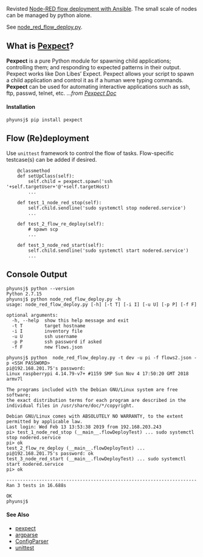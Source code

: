 
Revisted [Node-RED flow deployment with Ansible](https://github.com/phyunsj/automate-it/blob/master/README.md). The small scale of nodes can be managed by python alone. 

See [node_red_flow_deploy.py](https://github.com/phyunsj/automate-it/blob/master/2-flow-deploy-py/node_red_flow_deploy.py). 

## What is [Pexpect](https://github.com/pexpect/pexpect)?

**Pexpect** is a pure Python module for spawning child applications; controlling them; and responding to expected patterns in their output. Pexpect works like Don Libes’ Expect. Pexpect allows your script to spawn a child application and control it as if a human were typing commands. **Pexpect** can be used for automating interactive applications such as ssh, ftp, passwd, telnet, etc. ..._from [Pexpect Doc](https://pexpect.readthedocs.io/en/stable/)_

#### Installation

```
phyunsj$ pip install pexpect
```

## Flow (Re)deployment 

Use `unittest` framework to control the flow of tasks. Flow-specific testcase(s) can be added if desired.

```
    @classmethod
    def setUpClass(self):
        self.child = pexpect.spawn('ssh '+self.targetUser+'@'+self.targetHost)        
        ...

    def test_1_node_red_stop(self):
        self.child.sendline('sudo systemctl stop nodered.service')
        ...
        
    def test_2_flow_re_deploy(self):
        # spawn scp
        ...
        
    def test_3_node_red_start(self):
        self.child.sendline('sudo systemctl start nodered.service')
        ...
```

## Console Output

```
phyunsj$ python --version
Python 2.7.15
phyunsj$ python node_red_flow_deploy.py -h
usage: node_red_flow_deploy.py [-h] [-t T] [-i I] [-u U] [-p P] [-f F]

optional arguments:
  -h, --help  show this help message and exit
  -t T        target hostname
  -i I        inventory file
  -u U        ssh username
  -p P        ssh password if asked
  -f F        new flows.json
```

```
phyunsj$ python  node_red_flow_deploy.py -t dev -u pi -f flows2.json -p <SSH PASSWORD>
pi@192.168.201.75's password:
Linux raspberrypi 4.14.79-v7+ #1159 SMP Sun Nov 4 17:50:20 GMT 2018 armv7l

The programs included with the Debian GNU/Linux system are free software;
the exact distribution terms for each program are described in the
individual files in /usr/share/doc/*/copyright.

Debian GNU/Linux comes with ABSOLUTELY NO WARRANTY, to the extent
permitted by applicable law.
Last login: Wed Feb 13 13:53:38 2019 from 192.168.203.243
pi> test_1_node_red_stop (__main__.flowDeployTest) ... sudo systemctl stop nodered.service
pi> ok
test_2_flow_re_deploy (__main__.flowDeployTest) ... pi@192.168.201.75's password: ok
test_3_node_red_start (__main__.flowDeployTest) ... sudo systemctl start nodered.service
pi> ok

----------------------------------------------------------------------
Ran 3 tests in 16.688s

OK
phyunsj$
```

#### See Also

- [pexpect](https://pexpect.readthedocs.io/en/stable/examples.html)
- [argparse](https://docs.python.org/2/howto/argparse.html)
- [ConfigParser](https://docs.python.org/2/library/configparser.html)
- [unittest](https://docs.python.org/2/library/unittest.html)


